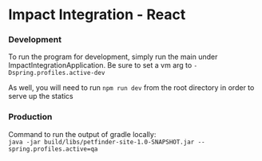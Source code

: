# Impact Integration - React
### Development
To run the program for development, simply run the main under ImpactIntegrationApplication. Be sure to set a vm arg to `-Dspring.profiles.active-dev`

As well, you will need to run `npm run dev` from the root directory in order to serve up the statics

### Production
Command to run the output of gradle locally:  
`java -jar build/libs/petfinder-site-1.0-SNAPSHOT.jar --spring.profiles.active=qa`
